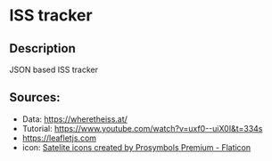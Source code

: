 # ISS tracker

## Description

JSON based ISS tracker

## Sources:

- Data: https://wheretheiss.at/
- Tutorial: https://www.youtube.com/watch?v=uxf0--uiX0I&t=334s
- https://leafletjs.com
- icon: <a href="https://www.flaticon.com/free-icons/satelite" title="satelite icons">Satelite icons created by Prosymbols Premium - Flaticon</a>
